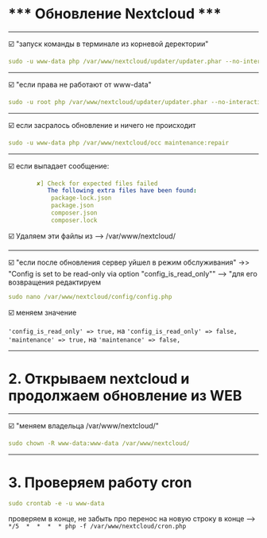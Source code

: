 # *** Обновление Nextcloud ***

----------------------------------------------------------------
:ballot_box_with_check: "запуск команды в терминале из корневой деректории"
```yaml
sudo -u www-data php /var/www/nextcloud/updater/updater.phar --no-interaction
```
---------------------------------------------------------------
:ballot_box_with_check: "если права не работают от www-data"
```yaml
sudo -u root php /var/www/nextcloud/updater/updater.phar --no-interaction
```
---------------------------------------------------------------
:ballot_box_with_check: если засралось обновление и ничего не происходит
```yaml
sudo -u www-data php /var/www/nextcloud/occ maintenance:repair
```
---------------------------------------------------------------
:ballot_box_with_check: если выпадает сообщение:
```yaml
        ✘] Check for expected files failed
           The following extra files have been found:
            package-lock.json
            package.json
            composer.json
            composer.lock
```
:ballot_box_with_check: Удаляем эти файлы из --> /var/www/nextcloud/

---------------------------------------------------------------
:ballot_box_with_check: "если после обновления сервер уйшел в режим обслуживания"
    ->> "Config is set to be read-only via option "config_is_read_only""
    --> "для его возвращения редактируем
```yaml
sudo nano /var/www/nextcloud/config/config.php
```
:ballot_box_with_check: меняем значение

`'config_is_read_only' => true,` на `'config_is_read_only' => false,`
`'maintenance' => true,` на `'maintenance' => false,`

--------------------------------------------------------------
# 2. Открываем nextcloud и продолжаем обновление из WEB
   
--------------------------------------------------------------
:ballot_box_with_check: "меняем владельца /var/www/nextcloud/"
```yaml
sudo chown -R www-data:www-data /var/www/nextcloud/
```
--------------------------------------------------------------
# 3. Проверяем работу cron
```yaml
sudo crontab -e -u www-data
```   
проверяем в конце, не забыть про перенос на новую строку в конце --> `*/5  *  *  *  * php -f /var/www/nextcloud/cron.php`
